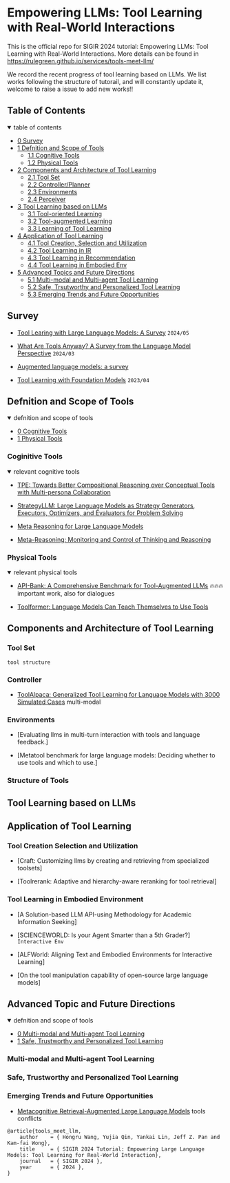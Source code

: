 # Empowering LLMs: Tool Learning with Real-World Interactions
This is the official repo for SIGIR 2024 tutorial: Empowering LLMs: Tool Learning with Real-World Interactions. More details can be found in https://rulegreen.github.io/services/tools-meet-llm/ 

We record the recent progress of tool learning based on LLMs. We list works following the structure of tutorail, and will constantly update it, welcome to raise a issue to add new works!!

## Table of Contents
<details open>
<summary>table of contents</summary>

- [0 Survey](#0-survey)
- [1 Defnition and Scope of Tools](#1-definition-and-scope-of-tools)
    - [1.1 Cognitive Tools](#11-cognitive-tools)
    - [1.2 Physical Tools](#12-physical-tools)
- [2 Components and Architecture of Tool Learning](#2-components-and-architecture-of-tool-learning)
    - [2.1 Tool Set](#21-too-set)
    - [2.2 Controller/Planner](#22-controller)
    - [2.3 Environments](#23-environment)
    - [2.4 Perceiver](#24-perceiver)
- [3 Tool Learning based on LLMs](#3-tool-learning-based-on-llms)
    - [3.1 Tool-oriented Learning](#31-tool-oriented-learning)
    - [3.2 Tool-augmented Learning](#32-tool-augmented-learning)
    - [3.3 Learning of Tool Learning](#33-learning-of-tool-learning)
- [4 Application of Tool Learning](#4-application-of-tool-learning)
    - [4.1 Tool Creation, Selection and Utilization](#41-tool-creation-selection-and-utilization)
    - [4.2 Tool Learning in IR](#42-tool-learning-in-ir)
    - [4.3 Tool Learning in Recommendation](#43-tool-learning-in-recommendation)
    - [4.4 Tool Learning in Embodied Env](#44-tool-learning-in-embodied-env)
- [5 Advanced Topics and Future Directions](#5-advanced-topics-and-future-directions)
    - [5.1 Multi-modal and Multi-agent Tool Learning](#51-multi-modal-and-multi-agent-tool-learning)
    - [5.2 Safe, Trsutworthy and Personalized Tool Learning](#52-safe-trustworthy-and-personalized-tool-learning)
    - [5.3 Emerging Trends and Future Opportunities](#53-emerging-trends-and-future-opportunities)


</details>


## Survey

- [Tool Learing with Large Language Models: A Survey](https://arxiv.org/abs/2405.17935) `2024/05`

- [What Are Tools Anyway? A Survey from the Language Model Perspective](https://arxiv.org/pdf/2403.15452) `2024/03`

- [Augmented language models: a survey](https://arxiv.org/abs/2302.07842)

- [Tool Learning with Foundation Models](https://arxiv.org/abs/2304.08354) `2023/04`

## Defnition and Scope of Tools
<details open>
<summary>defnition and scope of tools</summary>

- [0 Cognitive Tools](#0-cognitive-tools)
- [1 Physical Tools](#1-physical-tools)
</details>

### Coginitive Tools
<details open>
<summary>relevant cognitive tools</summary>


- [TPE: Towards Better Compositional Reasoning over Conceptual Tools with Multi-persona Collaboration](https://arxiv.org/abs/2309.16090.pdf)

- [StrategyLLM: Large Language Models as Strategy Generators, Executors, Optimizers, and Evaluators for Problem Solving](https://arxiv.org/pdf/2311.08803.pdf)

- [Meta Reasoning for Large Language Models](https://arxiv.org/pdf/2406.11698v1)

- [Meta-Reasoning: Monitoring and Control of Thinking and Reasoning](https://pdf.sciencedirectassets.com/271877/1-s2.0-S1364661316X00095/1-s2.0-S1364661317301055/main.pdf?X-Amz-Security-Token=IQoJb3JpZ2luX2VjEIT%2F%2F%2F%2F%2F%2F%2F%2F%2F%2FwEaCXVzLWVhc3QtMSJHMEUCIQDLJD9QHT4cwiLvZdyEmv0YHEKVMPc8cv198ayZ43%2B2GAIgf9u4NXgQJnNFXrxS%2FSE%2BsX2p%2BpnUVILjW48I%2BknQ7tgqswUILRAFGgwwNTkwMDM1NDY4NjUiDIl%2FeKcmRxSAy3DU5SqQBZyegI5NiRxKBioMP59P9NBWEG%2Ffzag5tHuyJO4xY5BM7duXcxRf6C9t7BDnMC12LYtTvj0ZxCXhZUpEpnw3hi7COD%2Bc1j4Nc8huxpfmUCBjhq9QQrJptHaK7PSr%2BzZ9lLp5VkzNdohI3b1d%2BKO9j1KBNRDSE0NIFzWLNAEn5AokCNVxLy%2BlNroV8cuDj90f1MPfudb2%2BA5jnE6VGzKBTrOR%2Fc1JQZuCABZgvujxQ81AqokvlLaIhSA1H5UTaF%2BjmJALkTr52ODOj%2FcxSqdLw%2BbdHicOTjCIxlDgMm9BDdhRNsH13RBgcoFpZfqBWOaayA3p01L1wjsuZje7oGzWsWDB6H8jk3mMvY%2BlgTNE5pqZyigcsOibyypwFD8KBJMHRiYvx88GhcH90H%2Btn7XvLUzPfY3midZA79Z5BYNcsjyRmQ2FmkVrigeXXgJ8DRDmjomyZQe4F4GjVMPLp5yOyUi5AJRhNAnvtg5ijfReDonqDXe%2FF8pgSykLizVwf%2BhRwi8rC13yP0d2wm%2F6bT%2F8uLFIGutyzoe7xgX4Ml7pQg2RJhWaLQMXRooCHtHPA6KR9hAo8DYoWzFbIF1Jv6CaHCm2wnCG4CW86RgtUPcdGRAKi4BtI0RtejMNL3mbmmthSyjB0KOtS%2FgFsy1qGx%2BoV%2FNyq%2BNOs7HvEMr3bs%2Fp4CvojucUqvUv6bh4JiYd1y3FiAhXfnVY5wCEZMgdtbv6UvlCIRVzDqsLO2ABvGr%2Fded26WGOg54xHGUXfkwmiLZ1SReOMXehtVSL5Tk0Bpl%2BmcYd8WhxwGACl84T4unio4MmppBBO4cTiVPqHc5XzazPzWShM%2F8FtGXkHPqOkjHLS6XDuYkxmf%2BVcsdxOzWtVxtBMOqEy7MGOrEBO7RAs1QufMTHrz93W2asJsZqOUVttsNSlHpHilKwqVWML7c%2F%2F6INDauo9qEaK%2BHEoFO5qE%2FgYJBlqiPLq61tSG08Bs%2BnuiagQorWXBE%2Fn3pIew9eLJ4w0ehapVmfuySG7dQ1XdJL9frc8Ma0kU9pcon1Y9maVN1YD8T%2FeuEQpzPBW3NSO2%2FhJLINeGI3lf%2BYE9nFttqAx99P3gcUBMNDBgrUNN3dvvoS6bIndWIuc90e&X-Amz-Algorithm=AWS4-HMAC-SHA256&X-Amz-Date=20240619T122257Z&X-Amz-SignedHeaders=host&X-Amz-Expires=300&X-Amz-Credential=ASIAQ3PHCVTYSPAYTPRF%2F20240619%2Fus-east-1%2Fs3%2Faws4_request&X-Amz-Signature=22ffc90b4d00d5a79d1bf1266b0e67fe03aa3ce7d3e663b2d186b91f23bf8da0&hash=a18b2a25b071c242e7931e03c9120639a858e842907c64b4e5f5a64731eb860d&host=68042c943591013ac2b2430a89b270f6af2c76d8dfd086a07176afe7c76c2c61&pii=S1364661317301055&tid=spdf-d8aaa253-1764-4563-9064-d1a68a0dfa56&sid=babac21183ae03428f6b2bd22294cead2623gxrqb&type=client&tsoh=d3d3LnNjaWVuY2VkaXJlY3QuY29t&ua=0100565752535003010a&rr=89637ccdaa28075d&cc=gb)

</details>


### Physical Tools
<details open>
<summary>relevant physical tools</summary>


- [API-Bank: A Comprehensive Benchmark for Tool-Augmented LLMs](https://aclanthology.org/2023.emnlp-main.187.pdf) :fire::fire::fire: important work, also for dialogues

- [Toolformer: Language Models Can Teach Themselves to Use Tools](https://arxiv.org/abs/2302.04761)

</details>


## Components and Architecture of Tool Learning

### Tool Set

`tool structure`

### Controller

- [ToolAlpaca: Generalized Tool Learning for Language Models with 3000 Simulated Cases](https://arxiv.org/pdf/2306.05301) multi-modal

### Environments

- [Evaluating llms in multi-turn interaction with tools and language feedback.]

- [Metatool benchmark for large language models: Deciding whether to use tools and which to use.]

### Structure of Tools

## Tool Learning based on LLMs

## Application of Tool Learning

### Tool Creation Selection and Utilization


- [Craft: Customizing llms by creating and retrieving from specialized toolsets]

- [Toolrerank: Adaptive and hierarchy-aware reranking for tool retrieval]


### Tool Learning in Embodied Environment

- [A Solution-based LLM API-using Methodology for Academic Information Seeking]

- [SCIENCEWORLD: Is your Agent Smarter than a 5th Grader?] `Interactive Env`

- [ALFWorld: Aligning Text and Embodied Environments for Interactive Learning]



- [On the tool manipulation capability of open-source large language models]


## Advanced Topic and Future Directions
<details open>
<summary>defnition and scope of tools</summary>

- [0 Multi-modal and Multi-agent Tool Learning](#0-multi-modal-and-multi-agent-tool-learning)
- [1 Safe, Trustworthy and Personalized Tool Learning](#1-safe-trustworthy-and-personalized-tool-learning)


### Multi-modal and Multi-agent Tool Learning

### Safe, Trustworthy and Personalized Tool Learning

### Emerging Trends and Future Opportunities

- [Metacognitive Retrieval-Augmented Large Language Models](https://arxiv.org/pdf/2402.11626.pdf) tools conflicts


</details>



```
@article{tools_meet_llm,
    author    = { Hongru Wang, Yujia Qin, Yankai Lin, Jeff Z. Pan and Kam-fai Wong},
    title     = { SIGIR 2024 Tutorial: Empowering Large Language Models: Tool Learning for Real-World Interaction},
    journal   = { SIGIR 2024 },
    year      = { 2024 },
}
```